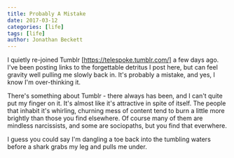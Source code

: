 ```yaml
---
title: Probably A Mistake
date: 2017-03-12
categories: [life]
tags: [life]
author: Jonathan Beckett
---
```


I quietly re-joined Tumblr [https://telespoke.tumblr.com/] a few days ago. I've been posting links to the forgettable detritus I post here, but can feel gravity well pulling me slowly back in. It's probably a mistake, and yes, I know I'm over-thinking it.

There's something about Tumblr - there always has been, and I can't quite put my finger on it. It's almost like it's attractive in spite of itself. The people that inhabit it's whirling, churning mess of content tend to burn a little more brightly than those you find elsewhere. Of course many of them are mindless narcissists, and some are sociopaths, but you find that everwhere.

I guess you could say I'm dangling a toe back into the tumbling waters before a shark grabs my leg and pulls me under.